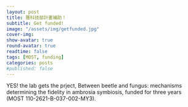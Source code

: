 ```yaml
---
layout: post
title: 獲科技部計畫補助！
subtitle: Get funded!
image: "/assets/img/getfunded.jpg"
cover-img:
show-avatar: true
round-avatar: true
readtime: false
tags: [MOST, funding]
categories: posts
#published: false
---
```

YES! the lab gets the prject, Between beetle and fungus: mechanisms determining the fidelity in
ambrosia symbiosis, funded for three years (MOST 110-2621-B-037-002-MY3).
